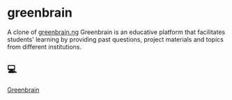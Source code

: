 # greenbrain

A clone of [greenbrain.ng](https://greenbrain.ng)
Greenbrain is an educative platform that facilitates students' learning by providing past questions, project materials and topics from different institutions.


## :computer:
[Greenbrain](https://greenbrainng.netlify.app/)